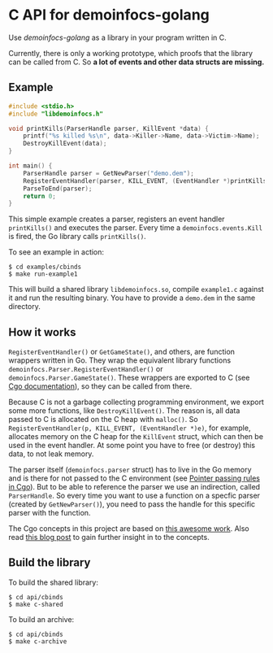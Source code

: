 # C API for demoinfocs-golang

Use *demoinfocs-golang* as a library in your program written in C.

Currently, there is only a working prototype, which proofs that the library can be called from C. So **a lot of events and other data structs are missing.**

## Example

```C
#include <stdio.h>
#include "libdemoinfocs.h"

void printKills(ParserHandle parser, KillEvent *data) {
    printf("%s killed %s\n", data->Killer->Name, data->Victim->Name);
    DestroyKillEvent(data);
}

int main() {
    ParserHandle parser = GetNewParser("demo.dem");
    RegisterEventHandler(parser, KILL_EVENT, (EventHandler *)printKills);
    ParseToEnd(parser);
    return 0;
}
```

This simple example creates a parser, registers an event handler `printKills()` and executes the parser. Every time a `demoinfocs.events.Kill` is fired, the Go library calls `printKills()`.

To see an example in action:

```
$ cd examples/cbinds
$ make run-example1
```

This will build a shared library `libdemoinfocs.so`, compile `example1.c` against it and run the resulting binary. You have to provide a `demo.dem` in the same directory.

## How it works

`RegisterEventHandler()` or `GetGameState()`, and others, are function wrappers written in Go. They wrap the equivalent library functions `demoinfocs.Parser.RegisterEventHandler()` or `demoinfocs.Parser.GameState()`. These wrappers are exported to C (see [Cgo documentation](https://golang.org/cmd/cgo/#hdr-C_references_to_Go)), so they can be called from there.

Because C is not a garbage collecting programming environment, we export some more functions, like `DestroyKillEvent()`. The reason is, all data passed to C is allocated on the C heap with `malloc()`. So `RegisterEventHandler(p, KILL_EVENT, (EventHandler *)e)`, for example, allocates memory on the C heap for the `KillEvent` struct, which can then be used in the event handler. At some point you have to free (or destroy) this data, to not leak memory.

The parser itself (`demoinfocs.parser` struct) has to live in the Go memory and is there for not passed to the C environment (see [Pointer passing rules in Cgo](https://golang.org/cmd/cgo/#hdr-Passing_pointers)). But to be able to reference the parser we use an indirection, called `ParserHandle`. So every time you want to use a function on a specfic parser (created by `GetNewParser()`), you need to pass the handle for this specific parser with the function. 

The Cgo concepts in this project are based on [this awesome work](https://github.com/shazow/gohttplib). Also read [this blog post](https://blog.heroku.com/see_python_see_python_go_go_python_go) to gain further insight in to the concepts.

## Build the library

To build the shared library:

```
$ cd api/cbinds
$ make c-shared
```

To build an archive:

```
$ cd api/cbinds
$ make c-archive
```
